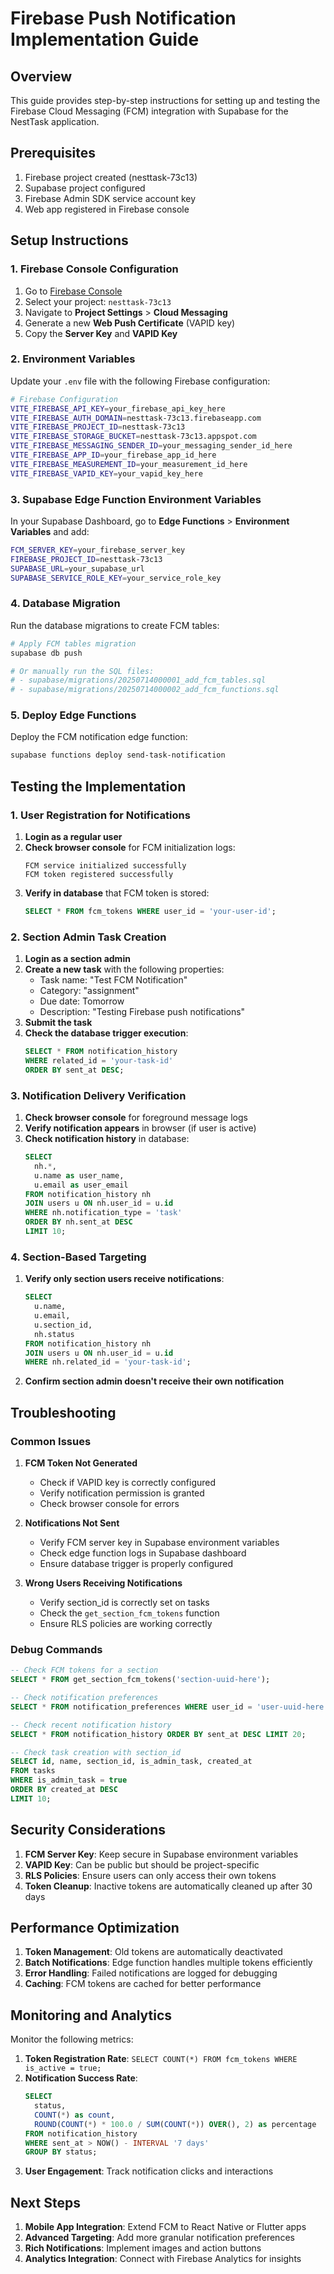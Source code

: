 # Firebase Push Notification Implementation Guide

## Overview

This guide provides step-by-step instructions for setting up and testing the Firebase Cloud Messaging (FCM) integration with Supabase for the NestTask application.

## Prerequisites

1. Firebase project created (nesttask-73c13)
2. Supabase project configured
3. Firebase Admin SDK service account key
4. Web app registered in Firebase console

## Setup Instructions

### 1. Firebase Console Configuration

1. Go to [Firebase Console](https://console.firebase.google.com/)
2. Select your project: `nesttask-73c13`
3. Navigate to **Project Settings** > **Cloud Messaging**
4. Generate a new **Web Push Certificate** (VAPID key)
5. Copy the **Server Key** and **VAPID Key**

### 2. Environment Variables

Update your `.env` file with the following Firebase configuration:

```bash
# Firebase Configuration
VITE_FIREBASE_API_KEY=your_firebase_api_key_here
VITE_FIREBASE_AUTH_DOMAIN=nesttask-73c13.firebaseapp.com
VITE_FIREBASE_PROJECT_ID=nesttask-73c13
VITE_FIREBASE_STORAGE_BUCKET=nesttask-73c13.appspot.com
VITE_FIREBASE_MESSAGING_SENDER_ID=your_messaging_sender_id_here
VITE_FIREBASE_APP_ID=your_firebase_app_id_here
VITE_FIREBASE_MEASUREMENT_ID=your_measurement_id_here
VITE_FIREBASE_VAPID_KEY=your_vapid_key_here
```

### 3. Supabase Edge Function Environment Variables

In your Supabase Dashboard, go to **Edge Functions** > **Environment Variables** and add:

```bash
FCM_SERVER_KEY=your_firebase_server_key
FIREBASE_PROJECT_ID=nesttask-73c13
SUPABASE_URL=your_supabase_url
SUPABASE_SERVICE_ROLE_KEY=your_service_role_key
```

### 4. Database Migration

Run the database migrations to create FCM tables:

```bash
# Apply FCM tables migration
supabase db push

# Or manually run the SQL files:
# - supabase/migrations/20250714000001_add_fcm_tables.sql
# - supabase/migrations/20250714000002_add_fcm_functions.sql
```

### 5. Deploy Edge Functions

Deploy the FCM notification edge function:

```bash
supabase functions deploy send-task-notification
```

## Testing the Implementation

### 1. User Registration for Notifications

1. **Login as a regular user**
2. **Check browser console** for FCM initialization logs:
   ```
   FCM service initialized successfully
   FCM token registered successfully
   ```
3. **Verify in database** that FCM token is stored:
   ```sql
   SELECT * FROM fcm_tokens WHERE user_id = 'your-user-id';
   ```

### 2. Section Admin Task Creation

1. **Login as a section admin**
2. **Create a new task** with the following properties:
   - Task name: "Test FCM Notification"
   - Category: "assignment"
   - Due date: Tomorrow
   - Description: "Testing Firebase push notifications"
3. **Submit the task**
4. **Check the database trigger execution**:
   ```sql
   SELECT * FROM notification_history 
   WHERE related_id = 'your-task-id' 
   ORDER BY sent_at DESC;
   ```

### 3. Notification Delivery Verification

1. **Check browser console** for foreground message logs
2. **Verify notification appears** in browser (if user is active)
3. **Check notification history** in database:
   ```sql
   SELECT 
     nh.*,
     u.name as user_name,
     u.email as user_email
   FROM notification_history nh
   JOIN users u ON nh.user_id = u.id
   WHERE nh.notification_type = 'task'
   ORDER BY nh.sent_at DESC
   LIMIT 10;
   ```

### 4. Section-Based Targeting

1. **Verify only section users receive notifications**:
   ```sql
   SELECT 
     u.name,
     u.email,
     u.section_id,
     nh.status
   FROM notification_history nh
   JOIN users u ON nh.user_id = u.id
   WHERE nh.related_id = 'your-task-id';
   ```

2. **Confirm section admin doesn't receive their own notification**

## Troubleshooting

### Common Issues

1. **FCM Token Not Generated**
   - Check if VAPID key is correctly configured
   - Verify notification permission is granted
   - Check browser console for errors

2. **Notifications Not Sent**
   - Verify FCM server key in Supabase environment variables
   - Check edge function logs in Supabase dashboard
   - Ensure database trigger is properly configured

3. **Wrong Users Receiving Notifications**
   - Verify section_id is correctly set on tasks
   - Check the `get_section_fcm_tokens` function
   - Ensure RLS policies are working correctly

### Debug Commands

```sql
-- Check FCM tokens for a section
SELECT * FROM get_section_fcm_tokens('section-uuid-here');

-- Check notification preferences
SELECT * FROM notification_preferences WHERE user_id = 'user-uuid-here';

-- Check recent notification history
SELECT * FROM notification_history ORDER BY sent_at DESC LIMIT 20;

-- Check task creation with section_id
SELECT id, name, section_id, is_admin_task, created_at 
FROM tasks 
WHERE is_admin_task = true 
ORDER BY created_at DESC 
LIMIT 10;
```

## Security Considerations

1. **FCM Server Key**: Keep secure in Supabase environment variables
2. **VAPID Key**: Can be public but should be project-specific
3. **RLS Policies**: Ensure users can only access their own tokens
4. **Token Cleanup**: Inactive tokens are automatically cleaned up after 30 days

## Performance Optimization

1. **Token Management**: Old tokens are automatically deactivated
2. **Batch Notifications**: Edge function handles multiple tokens efficiently
3. **Error Handling**: Failed notifications are logged for debugging
4. **Caching**: FCM tokens are cached for better performance

## Monitoring and Analytics

Monitor the following metrics:

1. **Token Registration Rate**: `SELECT COUNT(*) FROM fcm_tokens WHERE is_active = true;`
2. **Notification Success Rate**: 
   ```sql
   SELECT 
     status,
     COUNT(*) as count,
     ROUND(COUNT(*) * 100.0 / SUM(COUNT(*)) OVER(), 2) as percentage
   FROM notification_history 
   WHERE sent_at > NOW() - INTERVAL '7 days'
   GROUP BY status;
   ```
3. **User Engagement**: Track notification clicks and interactions

## Next Steps

1. **Mobile App Integration**: Extend FCM to React Native or Flutter apps
2. **Advanced Targeting**: Add more granular notification preferences
3. **Rich Notifications**: Implement images and action buttons
4. **Analytics Integration**: Connect with Firebase Analytics for insights
